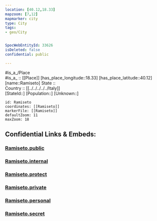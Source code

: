 ```yaml
---
location: [40.12,18.33] 
mapzoom: [7,12] 
mapmarker: city 
type: City
tags:
- geo/City


SpocWebEntityId: 33626
isDeleted: false
confidential: public

---
```

#is_a_/Place  
#is_a_ :: [[Place]] 
[has_place_longitude::18.33] 
[has_place_latitude::40.12] 
[name::Ramiseto] 
State ::  
Country :: [[../../../../../Italy]]  
[StateId::] 
[Population::] 
[Unknown::] 


```leaflet
id: Ramiseto
coordinates: [[Ramiseto]] 
markerFile: [[Ramiseto]] 
defaultZoom: 11 
maxZoom: 18
```


## Confidential Links & Embeds: 

### [Ramiseto.public](/_public/\Earth\Continent\Europe\Europe~South\Italy\regions~Italy\Apulia\Lecce\CityRamiseto.public.md) 

### [Ramiseto.internal](/_internal/\Earth\Continent\Europe\Europe~South\Italy\regions~Italy\Apulia\Lecce\CityRamiseto.internal.md) 

### [Ramiseto.protect](/_protect/\Earth\Continent\Europe\Europe~South\Italy\regions~Italy\Apulia\Lecce\CityRamiseto.protect.md) 

### [Ramiseto.private](/_private/\Earth\Continent\Europe\Europe~South\Italy\regions~Italy\Apulia\Lecce\CityRamiseto.private.md) 

### [Ramiseto.personal](/_personal/\Earth\Continent\Europe\Europe~South\Italy\regions~Italy\Apulia\Lecce\CityRamiseto.personal.md) 

### [Ramiseto.secret](/_secret/\Earth\Continent\Europe\Europe~South\Italy\regions~Italy\Apulia\Lecce\CityRamiseto.secret.md)

